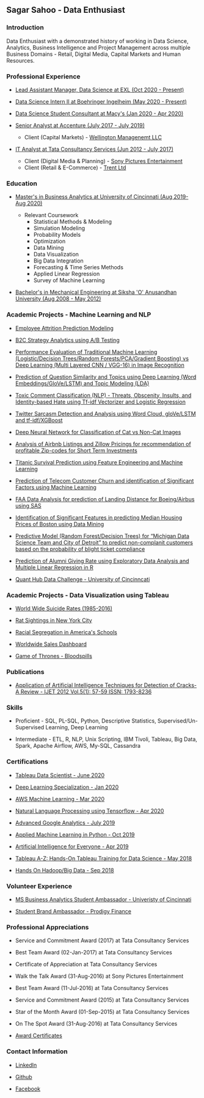## Sagar Sahoo - Data Enthusiast


### Introduction

Data Enthusiast with a demonstrated history of working in Data Science, Analytics, Business Intelligence and Project Management across multiple Business Domains - Retail, Digital Media, Capital Markets and Human Resources. 


### Professional Experience

- [Lead Assistant Manager, Data Science at EXL (Oct 2020 - Present)](https://www.exlservice.com/)

- [Data Science Intern II at Boehringer Ingelheim (May 2020 - Present)](https://www.boehringer-ingelheim.com)

- [Data Science Student Consultant at Macy's (Jan 2020 - Apr 2020)](https://www.macys.com)

- [Senior  Analyst at Accenture (July 2017 - July 2019)](https://www.accenture.com/us-en)
    - Client (Capital Markets) - [Wellington Managenemt LLC](https://www.wellington.com/en/) 

- [IT Analyst at Tata Consultancy Services (Jun 2012 - July 2017)](https://www.tcs.com)
    - Client (Digital Media & Planning) - [Sony Pictures Entertainment](https://www.google.com/search?client=safari&rls=en&q=sony+pictures+entertainment&ie=UTF-8&oe=UTF-8)
    - Client (Retail & E-Commerce) - [Trent Ltd](https://www.tata.com/business/trent)

### Education

- [Master's in Business Analytics at University of Cincinnati (Aug 2019- Aug 2020)](https://business.uc.edu/academics/specialized-masters/business-analytics.html)
     - Relevant Coursework
       - Statistical Methods & Modeling
       - Simulation Modeling
       - Probability Models
       - Optimization
       - Data Mining 
       - Data Visualization 
       - Big Data Integration 
       - Forecasting & Time Series Methods 
       - Applied Linear Regression 
       - Survey of Machine Learning

- [Bachelor's in Mechanical Engineering at Siksha 'O' Anusandhan University (Aug 2008 - May 2012)](https://www.soa.ac.in)



### Academic Projects - Machine Learning and NLP

- [Employee Attrition Prediction Modeling](https://github.com/sagar-sahoo/Employee-Attrition)

- [B2C Strategy Analytics using A/B Testing](https://github.com/sagar-sahoo/B2C-Strategy-Analytics)

- [Performance Evaluation of Traditional Machine Learning (Logistic/Decision Trees/Random Forests/PCA/Gradient Boosting) vs Deep Learning (Multi Layered CNN / VGG-16) in Image Recognition](https://github.com/sagar-sahoo/Traditional-ML-vs-Deep-Learning)

- [Prediction of Question Similarity and Topics using Deep Learning (Word Embeddings/GloVe/LSTM) and Topic Modeling (LDA)](https://github.com/sagar-sahoo/Question-Similarity-and-Topic-Modeling-using-Deep-Learning-and-LDA)

- [Toxic Comment Classification (NLP) - Threats, Obscenity, Insults, and Identity-based Hate using Tf-idf Vectorizer and Logistic Regression](https://github.com/sagar-sahoo/Toxic-Comment-Classification)

- [Twitter Sarcasm Detection and Analysis using Word Cloud, gloVe/LSTM and tf-idf/XGBoost](https://github.com/sagar-sahoo/Sarcasm-Detection)

- [Deep Neural Network for Classification of Cat vs Non-Cat Images](https://github.com/sagar-sahoo/Deep-Neural-Network-for-Image-Classification)

- [Analysis of Airbnb Listings and Zillow Pricings for recommendation of profitable Zip-codes for Short Term Investments](https://github.com/sagar-sahoo/Airbnb-Zillow-Housing-Analysis)

- [Titanic Survival Prediction using Feature Engineering and Machine Learning](https://github.com/sagar-sahoo/Titanic-Survival-Modeling)

- [Prediction of Telecom Customer Churn and identification of Significant Factors using Machine Learning](https://github.com/sagar-sahoo/Telecom-Customer-Churn)

- [FAA Data Analysis for prediction of Landing Distance for Boeing/Airbus using SAS](https://github.com/sagar-sahoo/FAA-Analysis)

- [Identification of Significant Features in predicting Median Housing Prices of Boston using Data Mining](https://github.com/sagar-sahoo/Boston-Housing-Price-Case-Study)

- [Predictive Model (Random Forest/Decision Trees) for “Michigan Data Science Team and City of Detroit” to predict non-complanit customers based on the probability of blight ticket compliance](https://github.com/sagar-sahoo/Michigan-Data-Science-Project)

- [Prediction of Alumni Giving Rate using Exploratory Data Analysis and Multiple Linear Regression in R](https://github.com/sagar-sahoo/Regression-Case-Study)

- [Quant Hub Data Challenge - University of Cincinncati](https://github.com/sagar-sahoo/Quant-Hub-Data-Challenge)


### Academic Projects - Data Visualization using Tableau

- [World Wide Suicide Rates (1985-2016)](https://public.tableau.com/profile/sagar.sahoo#!/vizhome/TWorldWideSuicideRates/WorldSuicideStatistics)

- [Rat Sightings in New York City](https://public.tableau.com/profile/sagar.sahoo#!/vizhome/RatSightingsinNYC_15816098505950/RatSightings)

- [Racial Segregation in America's Schools](https://public.tableau.com/profile/sagar.sahoo#!/vizhome/RacialSegregation_15811339486320/RacialSegregation)

- [Worldwide Sales Dashboard](https://public.tableau.com/profile/sagar.sahoo#!/vizhome/Customer_15810341164900/WorldwideSales)

- [Game of Thrones - Bloodspills](https://public.tableau.com/profile/sagar.sahoo#!/vizhome/Sat_Project/GOTStoryLine)




### Publications

- [Application of Artificial Intelligence Techniques for Detection of Cracks-A Review - IJET 2012 Vol.5(1): 57-59 ISSN: 1793-8236](http://www.ijetch.org/papers/510-M058.pdf)


### Skills

- Proficient - SQL, PL-SQL, Python, Descriptive Statistics, Supervised/Un-Supervised Learning, Deep Learning

- Intermediate - ETL, R, NLP, Unix Scripting, IBM Tivoli, Tableau, Big Data, Spark, Apache Airflow, AWS, My-SQL, Cassandra


### Certifications

- [Tableau Data Scientist - June 2020](https://www.youracclaim.com/badges/506a0df6-8fb2-4278-8807-9fa230f8c1e1/linked_in_profile)

- [Deep Learning Specialization - Jan 2020](https://www.coursera.org/account/accomplishments/specialization/certificate/7MBNVWEBJJV2)

- [AWS Machine Learning - Mar 2020](https://www.coursera.org/account/accomplishments/certificate/8KX9VUXBUXBB)

- [Natural Language Processing using Tensorflow - Apr 2020](https://www.coursera.org/account/accomplishments/certificate/3AVDX6QNJ9KL)

- [Advanced Google Analytics - July 2019](https://analytics.google.com/analytics/academy/certificate/qIGtqA0gRmOy0xx9BtY2Aw)

- [Applied Machine Learning in Python - Oct 2019](https://www.coursera.org/account/accomplishments/certificate/24N2RRVPBCUR)

- [Artificial Intelligence for Everyone - Apr 2019](https://www.coursera.org/account/accomplishments/certificate/T8VGKJB29QKQ)

- [Tableau A-Z: Hands-On Tableau Training for Data Science - May 2018](https://www.udemy.com/certificate/UC-TB6XLYQB/)

- [Hands On Hadoop/Big Data - Sep 2018](https://www.udemy.com/certificate/UC-SHCFQV96/)




### Volunteer Experience

- [MS Business Analytics Student Ambassador - Univeristy of Cincinnati](https://business.uc.edu/academics/specialized-masters/business-analytics.html)

- [Student Brand Ambassador - Prodigy Finance](https://prodigyfinance.com)




### Professional Appreciations

- Service and Commitment Award (2017) at Tata Consultancy Services

- Best Team Award (02-Jan-2017) at Tata Consultancy Services

- Certificate of Appreciation at Tata Consultancy Services

- Walk the Talk  Award (31-Aug-2016) at Sony Pictures Entertainment

- Best Team Award (11-Jul-2016) at Tata Consultancy Services

- Service and Commitment Award (2015) at Tata Consultancy Services

- Star of the Month Award (01-Sep-2015) at Tata Consultancy Services

- On The Spot Award (31-Aug-2016) at Tata Consultancy Services

- [Award Certificates](/pdf/Appreciations.pdf)


### Contact Information

 - [LinkedIn](https://www.linkedin.com/in/sagar-sahoo/)
  
 - [Github](https://github.com/sagar-sahoo)
 
 - [Facebook](https://www.facebook.com/sagar.sahoo.35)
